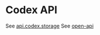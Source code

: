 # Codex API

 See [api.codex.storage](https://api.codex.storage/)
 See [open-api](https://github.com/codex-storage/nim-codex/blob/master/openapi.yaml)
